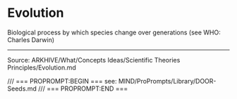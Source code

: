 # Evolution

Biological process by which species change over generations (see WHO: Charles Darwin)

---
Source: ARKHIVE/What/Concepts Ideas/Scientific Theories Principles/Evolution.md

/// === PROPROMPT:BEGIN ===
see: MIND/ProPrompts/Library/DOOR-Seeds.md
/// === PROPROMPT:END ===
